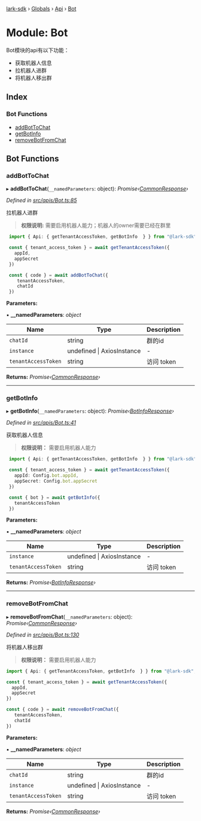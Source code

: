 [lark-sdk](../README.md) › [Globals](../globals.md) › [Api](api.md) › [Bot](api.bot.md)

# Module: Bot

Bot模块的api有以下功能：
- 获取机器人信息
- 拉机器人进群
- 将机器人移出群

## Index

### Bot Functions

* [addBotToChat](api.bot.md#addbottochat)
* [getBotInfo](api.bot.md#getbotinfo)
* [removeBotFromChat](api.bot.md#removebotfromchat)

## Bot Functions

###  addBotToChat

▸ **addBotToChat**(`__namedParameters`: object): *Promise‹[CommonResponse](../interfaces/types.commonresponse.md)›*

*Defined in [src/apis/Bot.ts:85](https://github.com/TbhT/lark-sdk/blob/e3605bb/src/apis/Bot.ts#L85)*

拉机器人进群
> **权限说明:** 需要启用机器人能力；机器人的owner需要已经在群里

```typescript
 import { Api: { getTenantAccessToken, getBotInfo  } } from "@lark-sdk";

 const { tenant_access_token } = await getTenantAccessToken({
   appId,
   appSecret
 })

 const { code } = await addBotToChat({
    tenantAccessToken,
    chatId
 })
```

**Parameters:**

▪ **__namedParameters**: *object*

Name | Type | Description |
------ | ------ | ------ |
`chatId` | string | 群的id |
`instance` | undefined &#124; AxiosInstance | - |
`tenantAccessToken` | string | 访问 token |

**Returns:** *Promise‹[CommonResponse](../interfaces/types.commonresponse.md)›*

___

###  getBotInfo

▸ **getBotInfo**(`__namedParameters`: object): *Promise‹[BotInfoResponse](../interfaces/types.botinforesponse.md)›*

*Defined in [src/apis/Bot.ts:41](https://github.com/TbhT/lark-sdk/blob/e3605bb/src/apis/Bot.ts#L41)*

获取机器人信息
> **权限说明：** 需要启用机器人能力

```typescript
 import { Api: { getTenantAccessToken, getBotInfo  } } from "@lark-sdk";

 const { tenant_access_token } = await getTenantAccessToken({
   appId: Config.bot.appId,
   appSecret: Config.bot.appSecret
 })

 const { bot } = await getBotInfo({
   tenantAccessToken
 })
```

**Parameters:**

▪ **__namedParameters**: *object*

Name | Type | Description |
------ | ------ | ------ |
`instance` | undefined &#124; AxiosInstance | - |
`tenantAccessToken` | string | 访问 token |

**Returns:** *Promise‹[BotInfoResponse](../interfaces/types.botinforesponse.md)›*

___

###  removeBotFromChat

▸ **removeBotFromChat**(`__namedParameters`: object): *Promise‹[CommonResponse](../interfaces/types.commonresponse.md)›*

*Defined in [src/apis/Bot.ts:130](https://github.com/TbhT/lark-sdk/blob/e3605bb/src/apis/Bot.ts#L130)*

将机器人移出群
> **权限说明：** 需要启用机器人能力

```typescript
import { Api: { getTenantAccessToken, getBotInfo  } } from "@lark-sdk";

const { tenant_access_token } = await getTenantAccessToken({
  appId,
  appSecret
})

const { code } = await removeBotFromChat({
   tenantAccessToken,
   chatId
})
```

**Parameters:**

▪ **__namedParameters**: *object*

Name | Type | Description |
------ | ------ | ------ |
`chatId` | string | 群的id |
`instance` | undefined &#124; AxiosInstance | - |
`tenantAccessToken` | string | 访问 token |

**Returns:** *Promise‹[CommonResponse](../interfaces/types.commonresponse.md)›*

